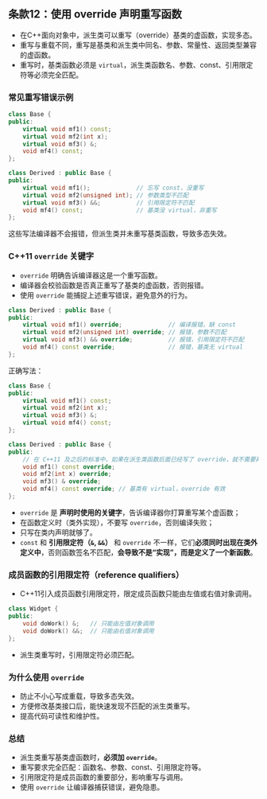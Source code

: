 ## 条款12：使用 override 声明重写函数

- 在C++面向对象中，派生类可以重写（override）基类的虚函数，实现多态。
- 重写与重载不同，重写是基类和派生类中同名、参数、常量性、返回类型兼容的虚函数。
- 重写时，基类函数必须是 `virtual`，派生类函数名、参数、const、引用限定符等必须完全匹配。

### 常见重写错误示例

```cpp
class Base {
public:
    virtual void mf1() const;
    virtual void mf2(int x);
    virtual void mf3() &;
    void mf4() const;
};

class Derived : public Base {
public:
    virtual void mf1();             // 忘写 const，没重写
    virtual void mf2(unsigned int); // 参数类型不匹配
    virtual void mf3() &&;          // 引用限定符不匹配
    void mf4() const;               // 基类没 virtual，非重写
};
```

这些写法编译器不会报错，但派生类并未重写基类函数，导致多态失效。

### C++11 `override` 关键字

- `override` 明确告诉编译器这是一个重写函数。
- 编译器会校验函数是否真正重写了基类的虚函数，否则报错。
- 使用 `override` 能捕捉上述重写错误，避免意外的行为。

```cpp
class Derived : public Base {
public:
    virtual void mf1() override;          	 // 编译报错，缺 const
    virtual void mf2(unsigned int) override; // 报错，参数不匹配
    virtual void mf3() && override;       	 // 报错，引用限定符不匹配
    void mf4() const override;            	 // 报错，基类无 virtual
};
```

正确写法：

```cpp
class Base {
public:
    virtual void mf1() const;
    virtual void mf2(int x);
    virtual void mf3() &;
    virtual void mf4() const;
};

class Derived : public Base {
public:
    // 在 C++11 及之后的标准中，如果在派生类函数后面已经写了 override，就不需要再写 virtual
    void mf1() const override;
    void mf2(int x) override;
    void mf3() & override;
    void mf4() const override; // 基类有 virtual，override 有效
};
```

- `override` 是 **声明时使用的关键字**，告诉编译器你打算重写某个虚函数；
- 在函数定义时（类外实现），不要写 `override`，否则编译失败；
- 只写在类内声明就够了。
- `const` 和 **引用限定符（`&`, `&&`）** 和 `override` 不一样，它们**必须同时出现在类外定义中**，否则函数签名不匹配，**会导致不是“实现”，而是定义了一个新函数**。

### 成员函数的引用限定符（reference qualifiers）

- C++11引入成员函数引用限定符，限定成员函数只能由左值或右值对象调用。

```cpp
class Widget {
public:
    void doWork() &;   // 只能由左值对象调用
    void doWork() &&;  // 只能由右值对象调用
};
```

- 派生类重写时，引用限定符必须匹配。

### 为什么使用 `override`

- 防止不小心写成重载，导致多态失效。
- 方便修改基类接口后，能快速发现不匹配的派生类重写。
- 提高代码可读性和维护性。

### 总结

- 派生类重写基类虚函数时，**必须加 `override`**。
- 重写要求完全匹配：函数名、参数、const、引用限定符等。
- 引用限定符是成员函数的重要部分，影响重写与调用。
- 使用 `override` 让编译器捕获错误，避免隐患。